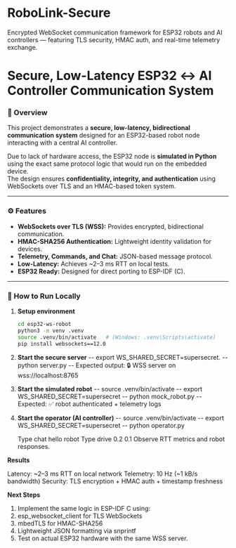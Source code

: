 # RoboLink-Secure
Encrypted WebSocket communication framework for ESP32 robots and AI controllers — featuring TLS security, HMAC auth, and real-time telemetry exchange.


# Secure, Low-Latency ESP32 ↔ AI Controller Communication System

### 🧠 Overview
This project demonstrates a **secure, low-latency, bidirectional communication system** designed for an ESP32-based robot node interacting with a central AI controller.

Due to lack of hardware access, the ESP32 node is **simulated in Python** using the exact same protocol logic that would run on the embedded device.  
The design ensures **confidentiality, integrity, and authentication** using WebSockets over TLS and an HMAC-based token system.

---

### ⚙️ Features
- **WebSockets over TLS (WSS):** Provides encrypted, bidirectional communication.
- **HMAC-SHA256 Authentication:** Lightweight identity validation for devices.
- **Telemetry, Commands, and Chat:** JSON-based message protocol.
- **Low-Latency:** Achieves ~2–3 ms RTT on local tests.
- **ESP32 Ready:** Designed for direct porting to ESP-IDF (C).

---


### 🚀 How to Run Locally

1. **Setup environment**
   ```bash
   cd esp32-ws-robot
   python3 -m venv .venv
   source .venv/bin/activate   # (Windows: .venv\Scripts\activate)
   pip install websockets==12.0


2. **Start the secure server**
   -- export WS_SHARED_SECRET=supersecret.
   -- python server.py
   -- Expected output: 🔒 WSS server on wss://localhost:8765

4. **Start the simulated robot**
   -- source .venv/bin/activate
   -- export WS_SHARED_SECRET=supersecret
   -- python mock_robot.py
   -- Expected: ✅ robot authenticated + telemetry logs

4. **Start the operator (AI controller)**
   -- source .venv/bin/activate
   -- export WS_SHARED_SECRET=supersecret
   -- python operator.py

   Type chat hello robot
   Type drive 0.2 0.1
   Observe RTT metrics and robot responses.

**Results**

Latency: ~2–3 ms RTT on local network
Telemetry: 10 Hz (~1 kB/s bandwidth)
Security: TLS encryption + HMAC auth + timestamp freshness


**Next Steps**

1. Implement the same logic in ESP-IDF C using:
2. esp_websocket_client for TLS WebSockets
3. mbedTLS for HMAC-SHA256
4. Lightweight JSON formatting via snprintf
5. Test on actual ESP32 hardware with the same WSS server.
